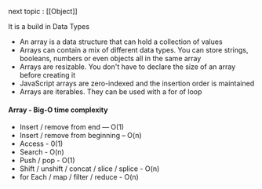 next topic : [[Object]]

It is a build in Data Types

- An array is a data structure that can hold a collection of values
- Arrays can contain a mix of different data types. You can store strings, booleans, numbers or even objects all in the same array
- Arrays are resizable. You don't have to declare the size of an array before creating
it
- JavaScript arrays are zero-indexed and the insertion order is maintained
- Arrays are iterables. They can be used with a for of loop

#### Array - Big-O time complexity
- Insert / remove from end — O(1)
- Insert / remove from beginning – O(n)
- Access - 0(1)
- Search - O(n)
- Push / pop - O(1)
- Shift / unshift / concat / slice / splice - O(n)
- for Each / map / filter / reduce - O(n)